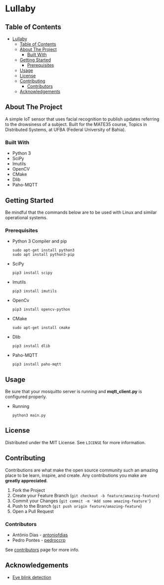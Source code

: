 # Lullaby

## Table of Contents

- [Lullaby](#lullaby)
  - [Table of Contents](#table-of-contents)
  - [About The Project](#about-the-project)
    - [Built With](#built-with)
  - [Getting Started](#getting-started)
    - [Prerequisites](#prerequisites)
  - [Usage](#usage)
  - [License](#license)
  - [Contributing](#contributing)
    - [Contributors](#contributors)
  - [Acknowledgements](#acknowledgements)

## About The Project

A simple IoT sensor that uses facial recognition to publish updates referring to the drowsiness of a subject.
Built for the MATE35 course, Topics in Distributed Systems, at UFBA (Federal University of Bahia).

### Built With

-   Python 3
-   SciPy
-   Imutils
-   OpenCV
-   CMake
-   Dlib
-   Paho-MQTT

## Getting Started

Be mindful that the commands below are to be used with Linux and similar operational systems.

### Prerequisites

-   Python 3 Compiler and pip

    ```
    sudo apt-get install python3
    sudo apt install python3-pip
    ```

-   SciPy

    ```
    pip3 install scipy
    ```

-   Imutils

    ```
    pip3 install imutils
    ```

-   OpenCv

    ```
    pip3 install opencv-python
    ```

-   CMake

    ```
    sudo apt-get install cmake
    ```

-   Dlib

    ```
    pip3 install dlib
    ```

-   Paho-MQTT

    ```
    pip3 install paho-mqtt
    ```

## Usage

Be sure that your mosquitto server is running and **mqtt_client.py** is configured properly.

-   Running

    ```
    python3 main.py
    ```

## License

Distributed under the MIT License. See `LICENSE` for more information.

## Contributing

Contributions are what make the open source community such an amazing place to be learn, inspire, and create. Any contributions you make are **greatly appreciated**.

1. Fork the Project
2. Create your Feature Branch (`git checkout -b feature/amazing-feature`)
3. Commit your Changes (`git commit -m 'Add some amazing-feature'`)
4. Push to the Branch (`git push origin feature/amazing-feature`)
5. Open a Pull Request

### Contributors

-   Antônio Dias - [antoniofdias](https://github.com/antoniofdias)
-   Pedro Pontes - [pedroccrp](https://github.com/pedroccrp)

See [contributors](https://github.com/antoniofdias/lullaby/graphs/contributors) page for more info.

## Acknowledgements
* [Eye blink detection](https://www.pyimagesearch.com/2017/04/24/eye-blink-detection-opencv-python-dlib/)
